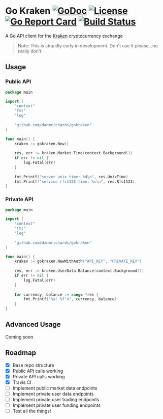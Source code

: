 # Go Kraken [![GoDoc](https://godoc.org/github.com/danmrichards/gokraken?status.svg)](https://godoc.org/github.com/danmrichards/gokraken) [![License](http://img.shields.io/badge/license-mit_bsd-blue.svg)](https://raw.githubusercontent.com/danmrichards/gokraken/master/LICENSE) [![Go Report Card](https://goreportcard.com/badge/github.com/danmrichards/gokraken)](https://goreportcard.com/report/github.com/danmrichards/gokraken) [![Build Status](https://travis-ci.org/danmrichards/gokraken.svg?branch=master)](https://travis-ci.org/danmrichards/gokraken)
A Go API client for the [Kraken](https://www.kraken.com) cryptocurrency exchange

> Note: This is stupidly early in development. Don't use it please...no really don't

## Usage
### Public API
```go
package main

import (
	"context"
	"fmt"
	"log"
	
	"github.com/danmrichards/gokraken"
)

func main() {
	kraken := gokraken.New()
	
	res, err := kraken.Market.Time(context.Background())
	if err != nil {
		log.Fatal(err)
	}
	
	fmt.Printf("server unix time: %d\n", res.UnixTime)
	fmt.Printf("service rfc1123 time: %s\n", res.Rfc1123)
}
```

### Private API
```go
package main

import (
	"context"
	"fmt"
	"log"
	
	"github.com/danmrichards/gokraken"
)

func main() {
	kraken := gokraken.NewWithAuth("API_KEY", "PRIVATE_KEY")
	
	res, err := kraken.UserData.Balance(context.Background())
	if err != nil {
		log.Fatal(err)
	}
	
	for currency, balance := range *res {
	    fmt.Printf("%s: %f'n", currency, balance)
	}
}
```

## Advanced Usage
Coming soon

## Roadmap
- [x] Base repo structure
- [x] Public API calls working
- [x] Private API calls working
- [x] Travis CI
- [ ] Implement public market data endpoints
- [ ] Implement private user data endpoints
- [ ] Implement private user trading endpoints
- [ ] Implement private user funding endpoints
- [ ] Test all the things!